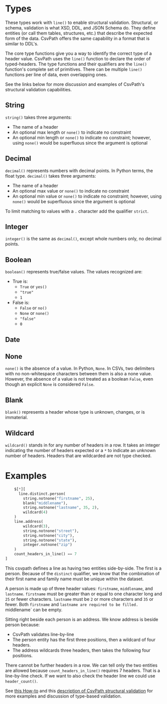 
# Types

These types work with `line()` to enable structural validation. Structural, or schema, validation is what XSD, DDL, and JSON Schema do. They define entities (or call them tables, structures, etc.) that describe the expected form of the data. CsvPath offers the same capability in a format that is similar to DDL's.

The core type functions give you a way to identify the correct type of a header value. CsvPath uses the `line()` function to declare the order of typed-headers. The type functions and their qualifiers are the `line()` function's complete set of primitives. There can be multiple `line()` functions per line of data, even overlapping ones.

See the links below for more discussion and examples of CsvPath's structural validation capabilities.

## String
`string()` takes three arguments:
- The name of a header
- An optional max length or `none()` to indicate no constraint
- An optional min length or `none()` to indicate no constraint; however, using `none()` would be superfluous since the argument is optional

## Decimal
`decimal()` represents numbers with decimal points. In Python terms, the float type. `decimal()` takes three arguments:
- The name of a header
- An optional max value or `none()` to indicate no constraint
- An optional min value or `none()` to indicate no constraint; however, using `none()` would be superfluous since the argument is optional

To limit matching to values with a `.` character add the qualifier `strict`.

## Integer
`integer()` is the same as `decimal()`, except whole numbers only, no decimal points.

## Boolean
`boolean()` represents true/false values. The values recognized are:
- True is:
    - `True` or `yes()`
    - `"true"`
    - `1`
- False is:
    - `False` or `no()`
    - `None` or `none()`
    - `"false"`
    - `0`

## Date

## None
`none()` is the absence of a value. In Python, `None`. In CSVs, two delimiters with no non-whitespace characters between them is also a none value. However, the absence of a value is not treated as a boolean `False`, even though an explicit `None` is considered `False`.

## Blank
`blank()` represents a header whose type is unknown, changes, or is immaterial.

## Wildcard
`wildcard()` stands in for any number of headers in a row. It takes an integer indicating the number of headers expected or a `*` to indicate an unknown number of headers. Headers that are wildcarded are not type checked.

# Examples

```python
    $[*][
      line.distinct.person(
        string.notnone("firstname", 25),
        blank("middlename"),
        string.notnone("lastname", 35, 2),
        wildcard(4)
    )
    line.address(
        wildcard(3),
        string.notnone("street"),
        string.notnone("city"),
        string.notnone("state"),
        integer.notnone("zip")
    )
    count_headers_in_line() == 7
]
```
This csvpath defines a line as having two entities side-by-side. The first is a person. Because of the `distinct` qualifier, we know that the combination of their first name and family name must be unique within the dataset.

A person is made up of three header values: `firstname`, `middlename`, and `lastname`. `firstname` must be greater than or equal to one character long and `25` or fewer characters. `lastname` must be `2` or more characters and `35` or fewer. Both `firstname` and `lastname are required to be filled. `middlename` can be empty.

Sitting right beside each person is an address. We know address is beside person because:
- CsvPath validates line-by-line
- The person entity has the first three positions, then a wildcard of four headers.
- The address wildcards three headers, then takes the following four positions.

There cannot be further headers in a row. We can tell only the two entities are allowed because `count_headers_in_line()` requires 7 headers. That is a line-by-line check. If we want to also check the header line we could use `header_count()`.

See <a target='_blank' href='https://www.csvpath.org/getting-started/your-first-validation-the-easy-way'>this How-to</a> and this <a target='_blank' href='https://www.csvpath.org/topics/validation/schemas-or-rules'>description of CsvPath structural validation</a> for more examples and discussion of type-based validation.

